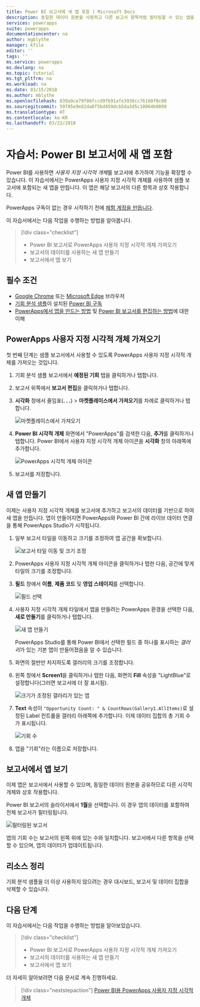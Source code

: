 ```yaml
---
title: Power BI 보고서에 새 앱 포함 | Microsoft Docs
description: 동일한 데이터 원본을 사용하고 다른 보고서 항목처럼 필터링할 수 있는 앱을 포함합니다
services: powerapps
suite: powerapps
documentationcenter: na
author: mgblythe
manager: kfile
editor: ''
tags: ''
ms.service: powerapps
ms.devlang: na
ms.topic: tutorial
ms.tgt_pltfrm: na
ms.workload: na
ms.date: 03/15/2018
ms.author: mblythe
ms.openlocfilehash: 839a9ce79f86fccd9fb91afe3938cc76160f0c08
ms.sourcegitcommit: 59785e9e82da8f5bd459dcb5da3d5c18064b0899
ms.translationtype: HT
ms.contentlocale: ko-KR
ms.lasthandoff: 03/22/2018
---
```

# <a name="tutorial-embed-a-new-app-in-a-power-bi-report"></a>자습서: Power BI 보고서에 새 앱 포함

Power BI를 사용하면 *사용자 지정 시각적 개체*를 보고서에 추가하여 기능을 확장할 수 있습니다. 이 자습서에서는 PowerApps 사용자 지정 시각적 개체를 사용하여 샘플 보고서에 포함되는 새 앱을 만듭니다. 이 앱은 해당 보고서의 다른 항목과 상호 작용합니다.

PowerApps 구독이 없는 경우 시작하기 전에 [체험 계정을 만듭니다](../signup-for-powerapps.md).

이 자습서에서는 다음 작업을 수행하는 방법을 알아봅니다.
> [!div class="checklist"]
> * Power BI 보고서로 PowerApps 사용자 지정 시각적 개체 가져오기
> * 보고서의 데이터를 사용하는 새 앱 만들기
> * 보고서에서 앱 보기

## <a name="prerequisites"></a>필수 조건

* [Google Chrome](https://www.google.com/chrome/browser/) 또는 [Microsoft Edge](https://www.microsoft.com/windows/microsoft-edge) 브라우저
* [기회 분석 샘플](https://docs.microsoft.com/power-bi/sample-opportunity-analysis#get-the-content-pack-for-this-sample)이 설치된 [Power BI 구독](https://docs.microsoft.com/power-bi/service-self-service-signup-for-power-bi)
* [PowerApps에서 앱을 만드는 방법](data-platform-create-app-scratch.md) 및 [Power BI 보고서를 편집하는 방법](https://docs.microsoft.com/power-bi/service-the-report-editor-take-a-tour)에 대한 이해

## <a name="import-the-powerapps-custom-visual"></a>PowerApps 사용자 지정 시각적 개체 가져오기

첫 번째 단계는 샘플 보고서에서 사용할 수 있도록 PowerApps 사용자 지정 시각적 개체를 가져오는 것입니다.

1. 기회 분석 샘플 보고서에서 **예정된 기회** 탭을 클릭하거나 탭합니다.

2. 보고서 위쪽에서 **보고서 편집**을 클릭하거나 탭합니다.

3. **시각화** 창에서 줄임표(**. . .**) > **마켓플레이스에서 가져오기**를 차례로 클릭하거나 탭합니다. 

    ![마켓플레이스에서 가져오기](media/embed-powerapps-powerbi/import-visual.png)

4. **Power BI 시각적 개체** 화면에서 "PowerApps"를 검색한 다음, **추가**를 클릭하거나 탭합니다. Power BI에서 사용자 지정 시각적 개체 아이콘을 **시각화** 창의 아래쪽에 추가합니다.

    ![PowerApps 시각적 개체 아이콘](media/embed-powerapps-powerbi/powerapps-icon.png)

5. 보고서를 저장합니다.

## <a name="create-a-new-app"></a>새 앱 만들기
이제는 사용자 지정 시각적 개체를 보고서에 추가하고 보고서의 데이터를 기반으로 하여 새 앱을 만듭니다. 앱이 만들어지면 PowerApps와 Power BI 간에 라이브 데이터 연결을 통해 PowerApps Studio가 시작됩니다.

1. 일부 보고서 타일을 이동하고 크기를 조정하여 앱 공간을 확보합니다.

    ![보고서 타일 이동 및 크기 조정](media/embed-powerapps-powerbi/move-resize.png)

2. PowerApps 사용자 지정 시각적 개체 아이콘을 클릭하거나 탭한 다음, 공간에 맞게 타일의 크기를 조정합니다.

3. **필드** 창에서 **이름**, **제품 코드** 및 **영업 스테이지**를 선택합니다. 

    ![필드 선택](media/embed-powerapps-powerbi/select-fields.png)

4. 사용자 지정 시각적 개체 타일에서 앱을 만들려는 PowerApps 환경을 선택한 다음, **새로 만들기**를 클릭하거나 탭합니다.

    ![새 앱 만들기](media/embed-powerapps-powerbi/create-new-app.png)

    PowerApps Studio를 통해 Power BI에서 선택한 필드 중 하나를 표시하는 *갤러리*가 있는 기본 앱이 만들어졌음을 알 수 있습니다.

5.  화면의 절반만 차지하도록 갤러리의 크기를 조정합니다. 

6. 왼쪽 창에서 **Screen1**을 클릭하거나 탭한 다음, 화면의 **Fill** 속성을 "LightBlue"로 설정합니다(그러면 보고서에 더 잘 표시됨).

    ![크기가 조정된 갤러리가 있는 앱](media/embed-powerapps-powerbi/app-gallery.png)

6. **Text** 속성이 `"Opportunity Count: " & CountRows(Gallery1.AllItems)`로 설정된 Label 컨트롤을 갤러리 아래쪽에 추가합니다. 이제 데이터 집합의 총 기회 수가 표시됩니다.

    ![기회 수](media/embed-powerapps-powerbi/opportunity-count.png)

7. 앱을 "기회"라는 이름으로 저장합니다. 


## <a name="view-the-app-in-the-report"></a>보고서에서 앱 보기
이제 앱은 보고서에서 사용할 수 있으며, 동일한 데이터 원본을 공유하므로 다른 시각적 개체와 상호 작용합니다.

Power BI 보고서의 슬라이서에서 **1월**을 선택합니다. 이 경우 앱의 데이터를 포함하여 전체 보고서가 필터링됩니다.

![필터링된 보고서](media/embed-powerapps-powerbi/filtered-report.png)

앱의 기회 수는 보고서의 왼쪽 위에 있는 수와 일치합니다. 보고서에서 다른 항목을 선택할 수 있으며, 앱의 데이터가 업데이트됩니다.


## <a name="clean-up-resources"></a>리소스 정리
기회 분석 샘플을 더 이상 사용하지 않으려는 경우 대시보드, 보고서 및 데이터 집합을 삭제할 수 있습니다.


## <a name="next-steps"></a>다음 단계
이 자습서에서는 다음 작업을 수행하는 방법을 알아보았습니다.
> [!div class="checklist"]
> * Power BI 보고서로 PowerApps 사용자 지정 시각적 개체 가져오기
> * 보고서의 데이터를 사용하는 새 앱 만들기
> * 보고서에서 앱 보기

더 자세히 알아보려면 다음 문서로 계속 진행하세요.
> [!div class="nextstepaction"]
> [Power BI용 PowerApps 사용자 지정 시각적 개체](powerapps-custom-visual.md)

